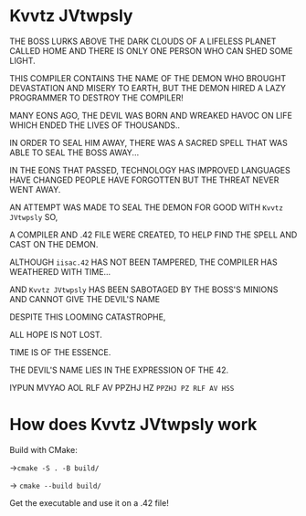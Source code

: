# Kvvtz JVtwpsly

THE BOSS LURKS ABOVE THE DARK CLOUDS OF A LIFELESS PLANET CALLED HOME AND THERE IS ONLY ONE PERSON WHO CAN SHED SOME LIGHT.

THIS COMPILER CONTAINS THE NAME OF THE DEMON WHO BROUGHT DEVASTATION AND MISERY TO EARTH, BUT THE DEMON HIRED A LAZY PROGRAMMER TO DESTROY THE COMPILER!

MANY EONS AGO, THE DEVIL WAS BORN AND WREAKED HAVOC ON LIFE WHICH ENDED THE LIVES OF THOUSANDS..

IN ORDER TO SEAL HIM AWAY, THERE WAS A SACRED SPELL THAT WAS ABLE TO SEAL THE BOSS AWAY...

IN THE EONS THAT PASSED, 
    TECHNOLOGY HAS IMPROVED
    LANGUAGES HAVE CHANGED
    PEOPLE HAVE FORGOTTEN
    BUT THE THREAT NEVER WENT AWAY.

AN ATTEMPT WAS MADE TO SEAL THE DEMON FOR GOOD WITH `Kvvtz JVtwpsly` SO,

A COMPILER AND .42 FILE WERE CREATED, TO HELP FIND THE SPELL AND CAST ON THE DEMON.

ALTHOUGH `iisac.42` HAS NOT BEEN TAMPERED, THE COMPILER HAS WEATHERED WITH TIME...

AND `Kvvtz JVtwpsly` HAS BEEN SABOTAGED BY THE BOSS'S MINIONS AND CANNOT GIVE THE DEVIL'S NAME

DESPITE THIS LOOMING CATASTROPHE,

ALL HOPE IS NOT LOST.

TIME IS OF THE ESSENCE.

THE DEVIL'S NAME LIES IN THE EXPRESSION OF THE 42.

IYPUN MVYAO AOL RLF AV PPZHJ HZ `PPZHJ PZ RLF AV HSS`

# How does Kvvtz JVtwpsly work

Build with CMake:

->`cmake -S . -B build/`

-> `cmake --build build/`

Get the executable and use it on a .42 file!

